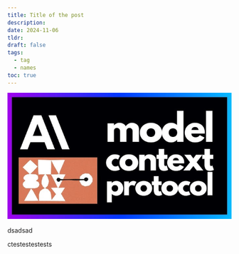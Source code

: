 ```yaml
---
title: Title of the post
description: 
date: 2024-11-06
tldr: 
draft: false
tags:
  - tag
  - names
toc: true
---
```


![Image Description](/images/Pasted%20image%2020241206230742.png)

dsadsad

ctestestestests